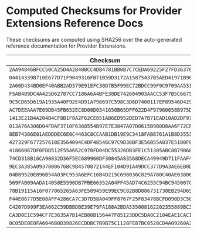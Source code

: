 ﻿
# Computed Checksums for Provider Extensions Reference Docs

These checksums are computed using SHA256 over the auto-generated
reference documentation for Provider Extensions.

| Checksum                                                         |  File
|------------------------------------------------------------------|----------------------------------
`2AA94846BFCC50CA25D4A2B40BCC4DB4781BB0B7C7CEDA69225F27FD36376BCC` | `handlers/manual.md`
`04414339B710E677D71F9049316FB71B59D3172A15875437B5AED41971B9028B` | `handlers/aws-route53.md`
`2A60D434BD0EF40ABB2AD379E91EFC30D7B5F99EC72BDCC99F9C9709AA531B30` | `handlers/aws-s3.md`
`F5AB489DC4A425D62787CC7186A6A4BFE38DE742604903AACC53F7B5C667508E` | `handlers/CloudFlare.md`
`9C5CD65D619A1935A40F92E4D91A798697C598C3D6D7400117EF89546D429181` | `handlers/iis.md`
`AC7DEEAAA7E09DB45FB652EC8D00D0341650B65DFF622D4F97960058B975DDC5` | `handlers/msdns.md`
`1413E21B4A204B4CF8B1F8A2F62CE851AB6ED952DED7A7B71EAD10AD2DF9787C` | `handlers/README.md`
`013A76A306D04FDAF3710F6368554B97E7E3847A07D0615B9B0D8AA6F72CF319` | `installers/aws-iam.md`
`8EB74386E01AEDDDEC6E0C4463C8CCAAB1DB19E9C3418FAB8761A1B8D3553B65` | `installers/aws-elb.md`
`427329F677257618E3564094C4DF48546C97C9D36BF3E56B55A037E5180F85A8` | `installers/iis.md`
`41866067DF0FDD512F55A662C970FD04DC55326DB3FE1C51305ABC8B79B60C11` | `installers/win-cert.md`
`74CD318B16CA90832D36F5EC689960DF30845A83568DECA49949D711FAAF4666` | `installers/README.md`
`9EC3A385A0937800676BC9B4570872144EF104D91A49DCC377D9A3AE6EB0DA03` | `vaults/local.md`
`04B89520E896B54A03FC953A6EFC16B4D215C698036C829A780C40AE0380636B` | `vaults/README.md`
`569FAB09AADA14058E5590DB7FBE66352A04FF45AD74C6255C94BC945007CBFA` | `decoders/dns-01.md`
`78B19115A16F077065265A63FE589459E99EC9C82B8D886731730EB294D65EEB` | `decoders/http-01.md`
`F44E0677D5E08AFF4286CA7C3D7D58A049FF8767F25F83478BCFD090D3C508AD` | `decoders/README.md`
`C4207D999F3EA662C59DBBDBE39E79FA188A2BDA535008162202355889BC3329` | `pkitools/BouncyCastle.md`
`CA3D0E1C594CF7E3635A7B14EB80B156447F85123DDC5DA8C2104EAE1CAC143F` | `pkitools/README.md`
`0C05DE0E0FA604680D39826ECDDBC7B9B75C1128FE87BC0528CD4A09260A35DB` | `README.md`
